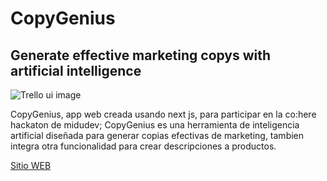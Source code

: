 # CopyGenius
## Generate effective marketing copys with artificial intelligence

<image src="/public/copygenius_portada.png" alt="Trello ui image">


CopyGenius, app web creada usando next js, para participar en la co:here hackaton de midudev; CopyGenius es una herramienta de inteligencia artificial diseñada para generar copias efectivas de marketing, tambien integra otra funcionalidad para crear descripciones a productos.

<a href="https://github.com/Alexcastr/CopyGenius" rel="nofollow">Sitio WEB</a>
